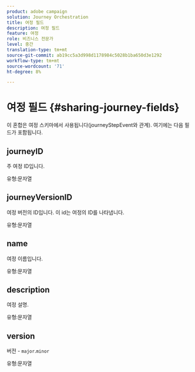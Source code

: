 ```yaml
---
product: adobe campaign
solution: Journey Orchestration
title: 여정 필드
description: 여정 필드
feature: 여정
role: 비즈니스 전문가
level: 중간
translation-type: tm+mt
source-git-commit: ab19cc5a3d998d1178984c5028b1ba650d3e1292
workflow-type: tm+mt
source-wordcount: '71'
ht-degree: 8%

---
```



# 여정 필드 {#sharing-journey-fields}

이 혼합은 여정 스키마에서 사용됩니다(journeyStepEvent와 관계). 여기에는 다음 필드가 포함됩니다.

## journeyID

주 여정 ID입니다.

유형:문자열

## journeyVersionID

여정 버전의 ID입니다. 이 id는 여정의 ID를 나타냅니다.

유형:문자열

## name

여정 이름입니다.

유형:문자열

## description

여정 설명.

유형:문자열

## version

버전 - `major`.`minor`

유형:문자열